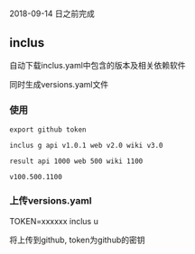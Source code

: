 ##

2018-09-14 日之前完成

## inclus

自动下载inclus.yaml中包含的版本及相关依赖软件

同时生成versions.yaml文件

### 使用

```
export github token

inclus g api v1.0.1 web v2.0 wiki v3.0

result api 1000 web 500 wiki 1100

v100.500.1100

```


### 上传versions.yaml

TOKEN=xxxxxx inclus u

将上传到github, token为github的密钥